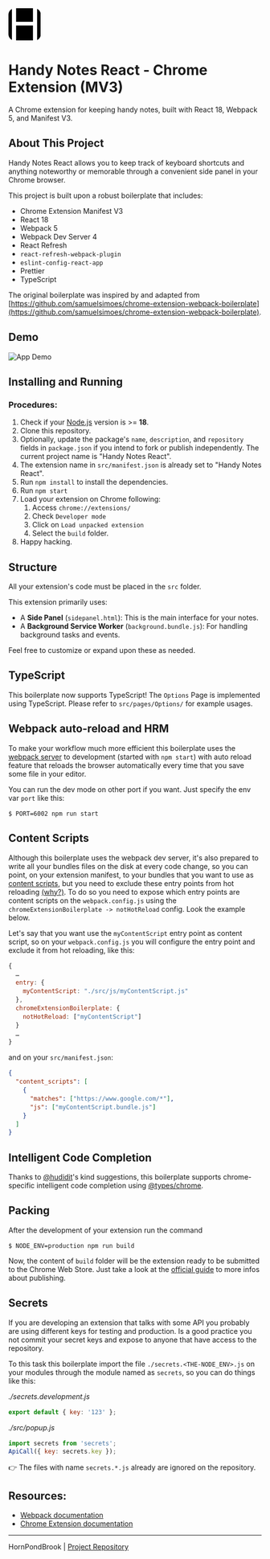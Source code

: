 <img src="src/assets/img/icon128.png" width="64"/>

# Handy Notes React - Chrome Extension (MV3)

A Chrome extension for keeping handy notes, built with React 18, Webpack 5, and Manifest V3.

## About This Project

Handy Notes React allows you to keep track of keyboard shortcuts and anything noteworthy or memorable through a convenient side panel in your Chrome browser.

This project is built upon a robust boilerplate that includes:

- Chrome Extension Manifest V3
- React 18
- Webpack 5
- Webpack Dev Server 4
- React Refresh
- `react-refresh-webpack-plugin`
- `eslint-config-react-app`
- Prettier
- TypeScript

The original boilerplate was inspired by and adapted from [https://github.com/samuelsimoes/chrome-extension-webpack-boilerplate](https://github.com/samuelsimoes/chrome-extension-webpack-boilerplate).

## Demo

![App Demo](demo.gif)

## Installing and Running

### Procedures:

1. Check if your [Node.js](https://nodejs.org/) version is >= **18**.
2. Clone this repository.
3. Optionally, update the package's `name`, `description`, and `repository` fields in `package.json` if you intend to fork or publish independently. The current project name is "Handy Notes React".
4. The extension name in `src/manifest.json` is already set to "Handy Notes React".
5. Run `npm install` to install the dependencies.
6. Run `npm start`
7. Load your extension on Chrome following:
   1. Access `chrome://extensions/`
   2. Check `Developer mode`
   3. Click on `Load unpacked extension`
   4. Select the `build` folder.
8. Happy hacking.

## Structure

All your extension's code must be placed in the `src` folder.

This extension primarily uses:
- A **Side Panel** (`sidepanel.html`): This is the main interface for your notes.
- A **Background Service Worker** (`background.bundle.js`): For handling background tasks and events.

Feel free to customize or expand upon these as needed.

## TypeScript

This boilerplate now supports TypeScript! The `Options` Page is implemented using TypeScript. Please refer to `src/pages/Options/` for example usages.

## Webpack auto-reload and HRM

To make your workflow much more efficient this boilerplate uses the [webpack server](https://webpack.github.io/docs/webpack-dev-server.html) to development (started with `npm start`) with auto reload feature that reloads the browser automatically every time that you save some file in your editor.

You can run the dev mode on other port if you want. Just specify the env var `port` like this:

```
$ PORT=6002 npm run start
```

## Content Scripts

Although this boilerplate uses the webpack dev server, it's also prepared to write all your bundles files on the disk at every code change, so you can point, on your extension manifest, to your bundles that you want to use as [content scripts](https://developer.chrome.com/extensions/content_scripts), but you need to exclude these entry points from hot reloading [(why?)](https://github.com/samuelsimoes/chrome-extension-webpack-boilerplate/issues/4#issuecomment-261788690). To do so you need to expose which entry points are content scripts on the `webpack.config.js` using the `chromeExtensionBoilerplate -> notHotReload` config. Look the example below.

Let's say that you want use the `myContentScript` entry point as content script, so on your `webpack.config.js` you will configure the entry point and exclude it from hot reloading, like this:

```js
{
  …
  entry: {
    myContentScript: "./src/js/myContentScript.js"
  },
  chromeExtensionBoilerplate: {
    notHotReload: ["myContentScript"]
  }
  …
}
```

and on your `src/manifest.json`:

```json
{
  "content_scripts": [
    {
      "matches": ["https://www.google.com/*"],
      "js": ["myContentScript.bundle.js"]
    }
  ]
}
```

## Intelligent Code Completion

Thanks to [@hudidit](https://github.com/lxieyang/chrome-extension-boilerplate-react/issues/4)'s kind suggestions, this boilerplate supports chrome-specific intelligent code completion using [@types/chrome](https://www.npmjs.com/package/@types/chrome).

## Packing

After the development of your extension run the command

```
$ NODE_ENV=production npm run build
```

Now, the content of `build` folder will be the extension ready to be submitted to the Chrome Web Store. Just take a look at the [official guide](https://developer.chrome.com/webstore/publish) to more infos about publishing.

## Secrets

If you are developing an extension that talks with some API you probably are using different keys for testing and production. Is a good practice you not commit your secret keys and expose to anyone that have access to the repository.

To this task this boilerplate import the file `./secrets.<THE-NODE_ENV>.js` on your modules through the module named as `secrets`, so you can do things like this:

_./secrets.development.js_

```js
export default { key: '123' };
```

_./src/popup.js_

```js
import secrets from 'secrets';
ApiCall({ key: secrets.key });
```

:point_right: The files with name `secrets.*.js` already are ignored on the repository.

## Resources:

- [Webpack documentation](https://webpack.js.org/concepts/)
- [Chrome Extension documentation](https://developer.chrome.com/extensions/getstarted)

---

HornPondBrook | [Project Repository](https://github.com/hornpondbrook/handynote)
